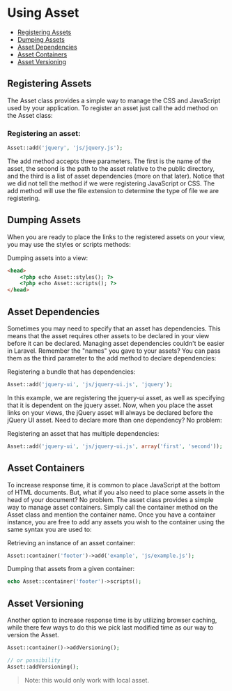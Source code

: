 Using Asset
==============

* [Registering Assets](#registering-assets)
* [Dumping Assets](#dumping-assets)
* [Asset Dependencies](#asset-dependencies)
* [Asset Containers](#asset-containers)
* [Asset Versioning](#asset-versioning)

## Registering Assets

The Asset class provides a simple way to manage the CSS and JavaScript used by your application. To register an asset just call the add method on the Asset class:

### Registering an asset:

```php
Asset::add('jquery', 'js/jquery.js');
```

The add method accepts three parameters. The first is the name of the asset, the second is the path to the asset relative to the public directory, and the third is a list of asset dependencies (more on that later). Notice that we did not tell the method if we were registering JavaScript or CSS. The add method will use the file extension to determine the type of file we are registering.

## Dumping Assets

When you are ready to place the links to the registered assets on your view, you may use the styles or scripts methods:

Dumping assets into a view:

```html
<head>
	<?php echo Asset::styles(); ?>
	<?php echo Asset::scripts(); ?>
</head>
```

## Asset Dependencies

Sometimes you may need to specify that an asset has dependencies. This means that the asset requires other assets to be declared in your view before it can be declared. Managing asset dependencies couldn't be easier in Laravel. Remember the "names" you gave to your assets? You can pass them as the third parameter to the add method to declare dependencies:

Registering a bundle that has dependencies:

```php
Asset::add('jquery-ui', 'js/jquery-ui.js', 'jquery');
```

In this example, we are registering the jquery-ui asset, as well as specifying that it is dependent on the jquery asset. Now, when you place the asset links on your views, the jQuery asset will always be declared before the jQuery UI asset. Need to declare more than one dependency? No problem:

Registering an asset that has multiple dependencies:

```php
Asset::add('jquery-ui', 'js/jquery-ui.js', array('first', 'second'));
```

## Asset Containers

To increase response time, it is common to place JavaScript at the bottom of HTML documents. But, what if you also need to place some assets in the head of your document? No problem. The asset class provides a simple way to manage asset containers. Simply call the container method on the Asset class and mention the container name. Once you have a container instance, you are free to add any assets you wish to the container using the same syntax you are used to:

Retrieving an instance of an asset container:

```php
Asset::container('footer')->add('example', 'js/example.js');
```

Dumping that assets from a given container:

```php
echo Asset::container('footer')->scripts();
```

## Asset Versioning

Another option to increase response time is by utilizing browser caching, while there few ways to do this we pick last modified time as our way to version the Asset.

```php
Asset::container()->addVersioning();

// or possibility
Asset::addVersioning();
```

> Note: this would only work with local asset.
